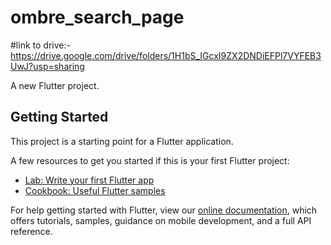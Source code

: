 # ombre_search_page

#link to drive:-
https://drive.google.com/drive/folders/1H1bS_IGcxI9ZX2DNDiEFPl7VYFEB3UwJ?usp=sharing








A new Flutter project.

## Getting Started

This project is a starting point for a Flutter application.

A few resources to get you started if this is your first Flutter project:

- [Lab: Write your first Flutter app](https://flutter.dev/docs/get-started/codelab)
- [Cookbook: Useful Flutter samples](https://flutter.dev/docs/cookbook)

For help getting started with Flutter, view our
[online documentation](https://flutter.dev/docs), which offers tutorials,
samples, guidance on mobile development, and a full API reference.
